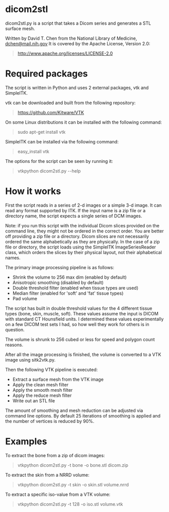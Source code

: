 dicom2stl
=========
dicom2stl.py is a script that takes a Dicom series and generates a STL surface mesh.

Written by David T. Chen from the National Library of Medicine, dchen@mail.nih.gov
It is covered by the Apache License, Version 2.0:
> http://www.apache.org/licenses/LICENSE-2.0

Required packages
=================
The script is written in Python and uses 2 external packages, vtk and SimpleITK.

vtk can be downloaded and built from the following repository:
> https://github.com/Kitware/VTK

On some Linux distributions it can be installed with the following command:
> sudo apt-get install vtk

SimpleITK can be installed via the following command:
> easy_install vtk

The options for the script can be seen by running it:
> vtkpython dicom2stl.py --help


How it works
============
First the script reads in a series of 2-d images or a simple 3-d image.  It can read
any format supported by ITK.  If the input name is a zip file or a directory name,
the script expects a single series of DCM images.

Note: if you run this script with the individual Dicom slices provided on the
command line, they might not be ordered in the correct order.  You are better
off providing a zip file or a directory.  Dicom slices are not necessarily
ordered the same alphabetically as they are physically.  In the case of a zip file
or directory, the script loads using the SimpleITK ImageSeriesReader class,
which orders the slices by their physical layout, not their alphabetical names.

The primary image processing pipeline is as follows:
* Shrink the volume to 256 max dim (enabled by default)
* Anisotropic smoothing (disabled by default)
* Double threshold filter (enabled when tissue types are used)
* Median filter (enabled for 'soft' and 'fat' tissue types)
* Pad volume

The script has built in double threshold values for the 4 different tissue types (bone, skin, muscle, soft).
These values assume the input is DICOM with standard CT Hounsfield units.  I determined these values experimentally
on a few DICOM test sets I had, so how well they work for others is in question.

The volume is shrunk to 256 cubed or less for speed and polygon count reasons.

After all the image processing is finished, the volume is converted to a VTK image using sitk2vtk.py.

Then the following VTK pipeline is executed:
* Extract a surface mesh from the VTK image
* Apply the clean mesh filter
* Apply the smooth mesh filter
* Apply the reduce mesh filter
* Write out an STL file

The amount of smoothing and mesh reduction can be adjusted via command line options.  By default
25 iterations of smoothing is applied and the number of vertices is reduced by 90%.


Examples
========

To extract the bone from a zip of dicom images:
> vtkpython dicom2stl.py -t bone -o bone.stl dicom.zip

To extract the skin from a NRRD volume:
> vtkpython dicom2stl.py -t skin -o skin.stl volume.nrrd

To extract a specific iso-value from a VTK volume:
> vtkpython dicom2stl.py -t 128 -o iso.stl volume.vtk
